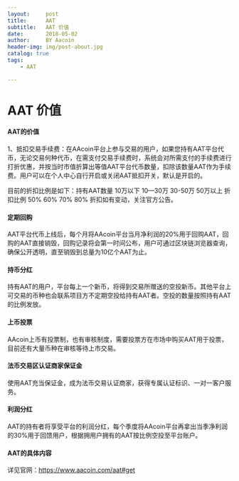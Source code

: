 ```yaml
---
layout:     post
title:      AAT
subtitle:   AAT 价值
date:       2018-05-02
author:     BY Aacoin
header-img: img/post-about.jpg
catalog: true
tags:
    - AAT

---
```

# AAT 价值


#### AAT的价值

1、抵扣交易手续费：在AAcoin平台上参与交易的用户，如果您持有AAT平台代币，无论交易何种代币，在需支付交易手续费时，系统会对所需支付的手续费进行打折优惠，并按当时市值折算出等值AAT平台代币数量，扣除该数量AAT作为手续费。用户可以在个人中心自行开启或关闭AAT抵扣开关，默认是开启的。

目前的折扣比例是如下：持有AAT数量 10万以下 10—30万 30-50万 50万以上 折扣比例 50% 60% 70% 80% 折扣如有变动，关注官方公告。

#### 定期回购

AAT平台代币上线后，每个月将AAcoin平台当月净利润的20%用于回购AAT，回购的AAT直接销毁，回购记录将会第一时间公布，用户可通过区块链浏览器查询，确保公开透明，直至销毁到总量为10亿个AAT为止。

#### 持币分红

持有AAT的用户，平台每上一个新币，将得到交易所赠送的空投新币。其他平台上可交易的币种也会联系项目方不定期空投给持有AAT者。空投的数量按照持有AAT的比例发放。

#### 上币投票

AAcoin上币有投票制，也有审核制度，需要投票方在市场中购买AAT用于投票，目前还有大量币种在审核等待上市交易。

#### 法币交易区认证商家保证金

使用AAT充当保证金，成为法币交易认证商家，获得专属认证标识、一对一客户服务。

#### 利润分红

AAT的持有者将享受平台的利润分红，每个季度将AAcoin平台再拿出当季净利润的30%用于回馈用户，根据拥用户拥有的AAT按比例空投至平台账户。

#### AAT的具体内容

详见官网：https://www.aacoin.com/aat#get


